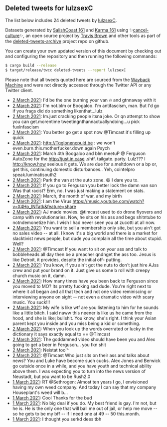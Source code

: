 ## Deleted tweets for lulzsexC

The list below includes 24 deleted tweets by
[lulzsexC](https://twitter.com/lulzsexC).



Datasets generated by [SalishCoast 161](https://twitter.com/SalishCoastA) and [Karma 161](https://twitter.com/KarmaOneSixOne)
using ✨[cancel-culture](https://github.com/travisbrown/cancel-culture)✨, an open source project by [Travis Brown](https://twitter.com/travisbrown) 
and other tools as part of the [deleted-tweets-archive](https://github.com/salcoast/deleted-tweets-archive/) project repo on github.

You can create your own updated version of this document by checking out and configuring the
repository and then running the following commands:

```bash
$ cargo build --release
$ target/release/twcc deleted-tweets --report lulzsexC
```

Please note that all tweets quoted here are sourced from the
[Wayback Machine](https://web.archive.org) and were not directly accessed through the Twitter API or
any Twitter client.

* [ 2 March 2021](https://web.archive.org/web/20210302083326/https://twitter.com/lulzsexC/status/1366667895674195968): I'd be the one burning your van 🔥 and gtnnaway with it
* [ 2 March 2021](https://web.archive.org/web/20210302083041/https://twitter.com/lulzsexC/status/1366667226196148224): I'm not.blm or Boogaloo. I'm antifascism, man. But I'd go if you frags did do something likenthat...lulz
* [ 2 March 2021](https://web.archive.org/web/20210302082944/https://twitter.com/lulzsexC/status/1366666961397161989): Im.just cracking people itsna joke. Or qn attempt to show you can get.morentime tweetingnthannactuallyndoing...u pick fuxlnfascism
* [ 2 March 2021](https://web.archive.org/web/20210302082756/https://twitter.com/lulzsexC/status/1366666531535486979): You better go get a spot now  @Timcast  it's filling up quick
* [ 2 March 2021](https://web.archive.org/web/20210302082516/https://twitter.com/lulzsexC/status/1366665846307880964): http://Tqglonencpuld.be : we won't even.burn.this.motherfucker.down.again Psych
* [ 2 March 2021](https://web.archive.org/web/20210302081931/https://twitter.com/lulzsexC/status/1366664354200961027): March 4th Boogaloo and blm meetuP @ Ferguson AutoZone for the  http://just.in.case .shtf. tailgate. party. Lulz??? I  http://know.how  seeious it gets. We are due for a.meltdown or a bp or, get this, continuing domestic disturbances..  Yeh, cointelpro speak.luminatisouth2
* [ 2 March 2021](https://web.archive.org/web/20210302081143/https://twitter.com/lulzsexC/status/1366662332542312451): Park the van at the auto zone. 😆 I dare you to.
* [ 2 March 2021](https://web.archive.org/web/20210302080932/https://twitter.com/lulzsexC/status/1366661846485368835): If you go to Ferguson you better lock the damn van son Was that racist? Erm, no. I was just making a statement on stats.
* [ 2 March 2021](https://web.archive.org/web/20210302075304/https://twitter.com/lulzsexC/status/1366657772520169476): March, the month of war, and my birth
* [ 2 March 2021](https://web.archive.org/web/20210302074905/https://twitter.com/lulzsexC/status/1366656768701575169): I am the Virus  https://music.youtube.com/watch?v=X4Ho_lNTatk&feature=share
* [ 2 March 2021](https://web.archive.org/web/20210302074244/https://twitter.com/lulzsexC/status/1366655131283054600): AJ made movies.  @timcast  used to do drone flyovers and camp with revolutionaries. Now, he sits on his ass and begs shitntube to notndemonetize him. I wish I had never seen you at zucotti at all now.
* [ 2 March 2021](https://web.archive.org/web/20210302073847/https://twitter.com/lulzsexC/status/1366654149149011970): You want to sell a membership only site, but you ain't got no sales video -- at all. I know it's a big world and there is a market for slacktivist news people, but dude you complain all the time about stupid. Well?
* [ 2 March 2021](https://web.archive.org/web/20210302073521/https://twitter.com/lulzsexC/status/1366653338138402816): @Timcast If you want to sit on your ass and talk to bobbleheads all day then be a preacher qndnget the ass too. Jesus is like Detroit, it provides, despite the initial off- putting.
* [ 2 March 2021](https://web.archive.org/web/20210302073142/https://twitter.com/lulzsexC/status/1366652346621714433): You know, if you ain't got the nuts to don't just hire AJss crew and put your brand on it. Just give us some b roll with creepy church music on it, damn.
* [ 2 March 2021](https://web.archive.org/web/20210302072725/https://twitter.com/lulzsexC/status/1366651313602314240): How many times have you been back to Ferguson since you moved to MO? Its prretty fucking sad dude. You're right next to where it all began and all that tech and not one video reminiscing or interviewing anyone on sight -- not even a dramatic video with scary music. You suck!!!
* [ 2 March 2021](https://web.archive.org/web/20210302071908/https://twitter.com/lulzsexC/status/1366649204458807296): My wife is like wtf are you listening to him for he sounds like a little bitch. I said naww this neener is like us he came from the hood, and she is like; bullshit. You know, she's right. I think your Asian parent kept you inside and you miss being a kid or something.
* [ 2 March 2021](https://web.archive.org/web/20210302071628/https://twitter.com/lulzsexC/status/1366648534985035778): When you look up the words overrated or lucky in the dictionary it says exactly equal to ==  @Timcast
* [ 2 March 2021](https://web.archive.org/web/20210302071231/https://twitter.com/lulzsexC/status/1366647550057578498): The goddamned video should have been you and Alex going to get a beer in Ferguson... you fkn shit
* [ 2 March 2021](https://web.archive.org/web/20210302070712/https://twitter.com/lulzsexC/status/1366646212099768323): Neistat too'^
* [ 2 March 2021](https://web.archive.org/web/20210302070554/https://twitter.com/lulzsexC/status/1366645926815793153): @Timcast Who just sits on their ass and talks about news? You and Luke have become such cucks.  Alex Jones and Berwick go outside once in a while, and you have youth and technical ability above them. I was expecting you to turn into the news version of Neustadt, but you want to be Rush2.0
* [ 1 March 2021](https://web.archive.org/web/20210301233324/https://twitter.com/lulzsexC/status/1366532051437031429): RT @Sethrogen: Almost ten years I go, I envisioned having my own weed company. And today I can say that my company Houseplant's weed will b…
* [ 1 March 2021](https://web.archive.org/web/20210302002435/https://twitter.com/lulzsexC/status/1366532034718560257): Cool  Thanks for the bud
* [ 1 March 2021](https://web.archive.org/web/20210301235452/https://twitter.com/lulzsexC/status/1366529896860762113): No big deal if you do. My best friend is gay. I'm not, but he is. He is the only one that will bail me out of jail, or help me move -- so he gets to be my bff -- if I need one at 49 -- 50 this.month.
* [ 1 March 2021](https://web.archive.org/web/20210301233805/https://twitter.com/lulzsexC/status/1366528837027258370): I thought you serkd dees tbh
